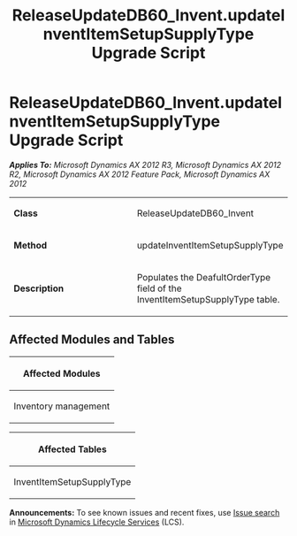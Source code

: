 ﻿---
title: ReleaseUpdateDB60_Invent.updateInventItemSetupSupplyType Upgrade Script
TOCTitle: ReleaseUpdateDB60_Invent.updateInventItemSetupSupplyType Upgrade Script
ms:assetid: 045b07c3-0b24-10ab-1081-d7f7080f4da8
ms:mtpsurl: https://msdn.microsoft.com/en-us/library/JJ684693(v=AX.60)
ms:contentKeyID: 49706382
ms.date: 05/18/2015
mtps_version: v=AX.60
---

# ReleaseUpdateDB60\_Invent.updateInventItemSetupSupplyType Upgrade Script 


_**Applies To:** Microsoft Dynamics AX 2012 R3, Microsoft Dynamics AX 2012 R2, Microsoft Dynamics AX 2012 Feature Pack, Microsoft Dynamics AX 2012_

<table>
<colgroup>
<col style="width: 50%" />
<col style="width: 50%" />
</colgroup>
<tbody>
<tr class="odd">
<td><p><strong>Class</strong></p></td>
<td><p>ReleaseUpdateDB60_Invent</p></td>
</tr>
<tr class="even">
<td><p><strong>Method</strong></p></td>
<td><p>updateInventItemSetupSupplyType</p></td>
</tr>
<tr class="odd">
<td><p><strong>Description</strong></p></td>
<td><p>Populates the DeafultOrderType field of the InventItemSetupSupplyType table.</p></td>
</tr>
</tbody>
</table>


## Affected Modules and Tables

<table>
<colgroup>
<col style="width: 100%" />
</colgroup>
<thead>
<tr class="header">
<th><p>Affected Modules</p></th>
</tr>
</thead>
<tbody>
<tr class="odd">
<td><p>Inventory management</p></td>
</tr>
</tbody>
</table>


<table>
<colgroup>
<col style="width: 100%" />
</colgroup>
<thead>
<tr class="header">
<th><p>Affected Tables</p></th>
</tr>
</thead>
<tbody>
<tr class="odd">
<td><p>InventItemSetupSupplyType</p></td>
</tr>
</tbody>
</table>

  
**Announcements:** To see known issues and recent fixes, use [Issue search](http://go.microsoft.com/fwlink/?linkid=389258) in [Microsoft Dynamics Lifecycle Services](http://go.microsoft.com/fwlink/?linkid=306505) (LCS).

